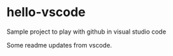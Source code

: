 # hello-vscode
Sample project to play with github in visual studio code

Some readme updates from vscode.
